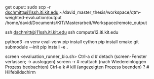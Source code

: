 get ouput: sudo scp -r dschmitt@i11ssh.iti.kit.edu:~/david_master_thesis/workspace/qtm-weighted-evaluation/output /home/david/Documents/KIT/Masterarbeit/Workspace/remote_output

ssh dschmitt@i11ssh.iti.kit.edu
ssh compute12.iti.kit.edu

python3 -m venv eval-venv
pip install cython
pip install cmake
git submodule --init
pip install -e .

screen <evaluation_runner_bio.sh>
Ctrl-a d # detach (screen-Fenster verlassen; -> ausloggen)
screen -r # reattach (nach Wiedereinloggen Prozess beobachten)
Ctrl-a k # kill (angezeigten Prozess beenden)
? # Hilfebildschirm